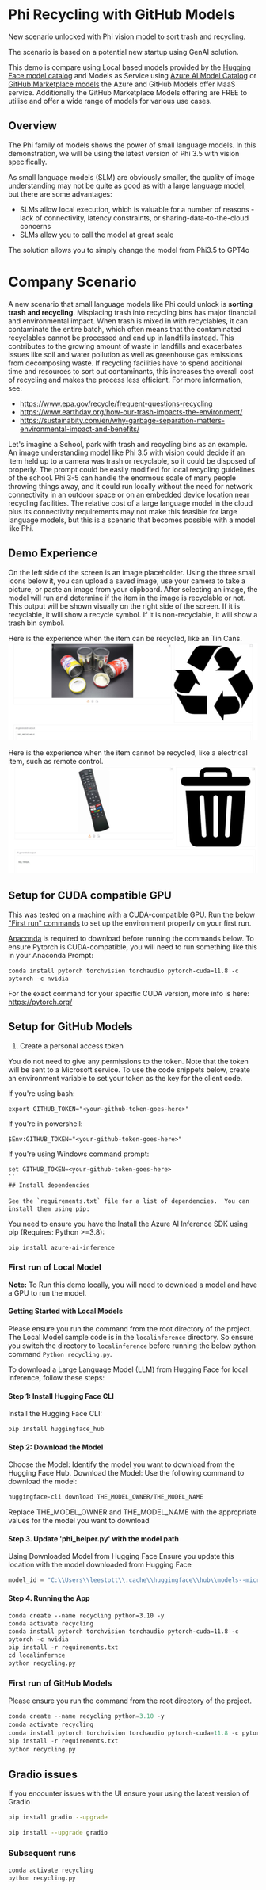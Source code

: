 # Phi Recycling with GitHub Models

New scenario unlocked with Phi vision model to sort trash and recycling. 

The scenario is based on a potential new startup using GenAI solution.

This demo is compare using Local based models provided by the [Hugging Face model catalog](https://huggingface.co) and Models as Service using [Azure AI Model Catalog](https://ai.azure.com) or [GitHub Marketplace models](https://github.com/marketplace/models) the Azure and GitHub Models offer MaaS service. Additionally the GitHub Marketplace Models offering are FREE to utilise and offer a wide range of models for various use cases.

## Overview 
The Phi family of models shows the power of small language models.  In this demonstration, we will be using the latest version of Phi 3.5 with vision specifically.  

As small language models (SLM) are obviously smaller, the quality of image understanding may not be quite as good as with a large language model, but there are some advantages:

+ SLMs allow local execution, which is valuable for a number of reasons - lack of connectivity, latency constraints, or sharing-data-to-the-cloud concerns
+ SLMs allow you to call the model at great scale

The solution allows you to simply change the model from Phi3.5 to GPT4o 

# Company Scenario

A new scenario that small language models like Phi could unlock is **sorting trash and recycling**.  Misplacing trash into recycling bins has major financial and environmental impact.  When trash is mixed in with recyclables, it can contaminate the entire batch, which often means that the contaminated recyclables cannot be processed and end up in landfills instead.  This contributes to the growing amount of waste in landfills and exacerbates issues like soil and water pollution as well as greenhouse gas emissions from decomposing waste.  If recycling facilities have to spend additional time and resources to sort out contaminants, this increases the overall cost of recycling and makes the process less efficient.  For more information, see:
+ https://www.epa.gov/recycle/frequent-questions-recycling
+ https://www.earthday.org/how-our-trash-impacts-the-environment/
+ https://sustainabity.com/en/why-garbage-separation-matters-environmental-impact-and-benefits/

Let's imagine a School, park with trash and recycling bins as an example.  An image understanding model like Phi 3.5 with vision could decide if an item held up to a camera was trash or recyclable, so it could be disposed of properly.  The prompt could be easily modified for local recycling guidelines of the school.  Phi 3-5 can handle the enormous scale of many people throwing things away, and it could run locally without the need for network connectivity in an outdoor space or on an embedded device location near recycling facilities.  The relative cost of a large language model in the cloud plus its connectivity requirements may not make this feasible for large language models, but this is a scenario that becomes possible with a model like Phi.  

## Demo Experience

On the left side of the screen is an image placeholder.  Using the three small icons below it, you can upload a saved image, use your camera to take a picture, or paste an image from your clipboard.  After selecting an image, the model will run and determine if the item in the image is recyclable or not.  This output will be shown visually on the right side of the screen.  If it is recyclable, it will show a recycle symbol.  If it is non-recyclable, it will show a trash bin symbol.  

Here is the experience when the item can be recycled, like an Tin Cans.  
!["The input to the model is an image of a Tin Can.  The output displayed is a large trash bin symbol."](DemoUI-tin.jpg)

Here is the experience when the item cannot be recycled, like a electrical item, such as remote control. 
!["The input to the model is an image of a electrical remote control.  The output displayed is a large trash bin symbol."](DemoUI-remote.jpg)
 
## Setup for CUDA compatible GPU
 
This was tested on a machine with a CUDA-compatible GPU.  Run the below ["First run" commands](#first-run) to set up the environment properly on your first run.  

[Anaconda](https://www.anaconda.com/download/) is required to download before running the commands below.
To ensure Pytorch is CUDA-compatible, you will need to run something like this in your Anaconda Prompt:

```
conda install pytorch torchvision torchaudio pytorch-cuda=11.8 -c pytorch -c nvidia
```
For the exact command for your specific CUDA version, more info is here: https://pytorch.org/

## Setup for GitHub Models

1. Create a personal access token

You do not need to give any permissions to the token. Note that the token will be sent to a Microsoft service.
To use the code snippets below, create an environment variable to set your token as the key for the client code.

If you're using bash:
```
export GITHUB_TOKEN="<your-github-token-goes-here>"
```
If you're in powershell:
```
$Env:GITHUB_TOKEN="<your-github-token-goes-here>"
```
If you're using Windows command prompt:
```
set GITHUB_TOKEN=<your-github-token-goes-here>
``
## Install dependencies

See the `requirements.txt` file for a list of dependencies.  You can install them using pip:
```

You need to ensure you have the Install the Azure AI Inference SDK using pip (Requires: Python >=3.8):
```
pip install azure-ai-inference
```

### First run of Local Model

**Note:**
To Run this demo locally, you will need to download a model and have a GPU to run the model.

#### Getting Started with Local Models

Please ensure you run the command from the root directory of the project. The Local Model sample code is in the `localinference` directory. So ensure you switch the directory to `localinference` before running the below python command `Python recycling.py`.

To download a Large Language Model (LLM) from Hugging Face for local inference, follow these steps:

#### Step 1: Install Hugging Face CLI
Install the Hugging Face CLI:

```bash
pip install huggingface_hub
```

#### Step 2: Download the Model
Choose the Model: Identify the model you want to download from the Hugging Face Hub. Download the Model: Use the following command to download the model:

```bash
huggingface-cli download THE_MODEL_OWNER/THE_MODEL_NAME
```

Replace THE_MODEL_OWNER and THE_MODEL_NAME with the appropriate values for the model you want to download

#### Step 3. Update 'phi_helper.py' with the model path 

Using Downloaded Model from Hugging Face
Ensure you update this location with the model downloaded from Hugging Face

```Python
model_id = "C:\\Users\\leestott\\.cache\\huggingface\\hub\\models--microsoft--Phi-3.5-vision-instruct\\snapshots\\4a0d683eba9f1d0cbfb6151705d1ee73c25a80ca"  # Define the model ID for the pretrained model if you want to change the model simply replace microsoft/Phi-3-vision-128k-instruct
```

#### Step 4. Running the App

```
conda create --name recycling python=3.10 -y
conda activate recycling
conda install pytorch torchvision torchaudio pytorch-cuda=11.8 -c pytorch -c nvidia
pip install -r requirements.txt
cd localinfernce
python recycling.py
```


### First run of GitHub Models

Please ensure you run the command from the root directory of the project. 

 
```Python
conda create --name recycling python=3.10 -y
conda activate recycling
conda install pytorch torchvision torchaudio pytorch-cuda=11.8 -c pytorch -c nvidia
pip install -r requirements.txt
python recycling.py
```

## Gradio issues

If you encounter issues with the UI ensure your using the latest version of Gradio 

```bash
pip install gradio --upgrade
```

```bash
pip install --upgrade gradio

```

### Subsequent runs
```
conda activate recycling
python recycling.py
```
